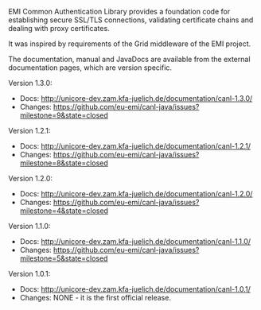 EMI Common Authentication Library provides a foundation code for establishing secure SSL/TLS connections, 
validating certificate chains and dealing with proxy certificates.

It was inspired by requirements of the Grid middleware of the EMI project.

The documentation, manual and JavaDocs are available from the external documentation pages,
which are version specific.

Version 1.3.0:
  - Docs: http://unicore-dev.zam.kfa-juelich.de/documentation/canl-1.3.0/
  - Changes: https://github.com/eu-emi/canl-java/issues?milestone=9&state=closed

Version 1.2.1:
  - Docs: http://unicore-dev.zam.kfa-juelich.de/documentation/canl-1.2.1/
  - Changes: https://github.com/eu-emi/canl-java/issues?milestone=8&state=closed

Version 1.2.0:
  - Docs: http://unicore-dev.zam.kfa-juelich.de/documentation/canl-1.2.0/
  - Changes: https://github.com/eu-emi/canl-java/issues?milestone=4&state=closed

Version 1.1.0:

  - Docs: http://unicore-dev.zam.kfa-juelich.de/documentation/canl-1.1.0/
  - Changes: https://github.com/eu-emi/canl-java/issues?milestone=5&state=closed


Version 1.0.1:

  - Docs: http://unicore-dev.zam.kfa-juelich.de/documentation/canl-1.0.1/
  - Changes: NONE - it is the first official release.
